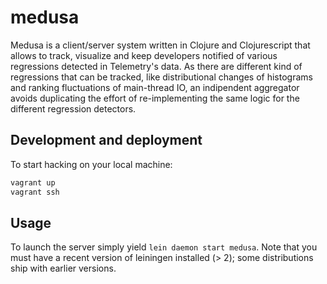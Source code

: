 # medusa

Medusa is a client/server system written in Clojure and Clojurescript that allows to track, visualize and keep developers notified of various regressions detected in Telemetry's data. As there are different kind of regressions that can be tracked, like distributional changes of histograms and ranking fluctuations of main-thread IO, an indipendent aggregator avoids duplicating the effort of re-implementing the same logic for the different regression detectors.

## Development and deployment

To start hacking on your local machine:
```bash
vagrant up
vagrant ssh
```

## Usage

To launch the server simply yield `lein daemon start medusa`. Note that you must have a recent version of leiningen installed (> 2); some distributions ship with earlier versions.
